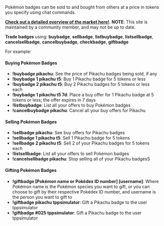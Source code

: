 Pokémon badges can be sold to and bought from others at a price in tokens you specify using chat commands.

[**Check out a detailed overview of the market here!**](http://tpptrade.xyz/). **NOTE**: This site is maintained by a community member, and may not be up to date.

**Trade badges** using: **buybadge**, **sellbadge**, **listbuybadge**, **listsellbadge**, **cancelsellbadge**, **cancelbuybadge**, **checkbadge**, **giftbadge**

For example:

#### Buying Pokémon Badges

- **!buybadge pikachu**: See the price of Pikachu badges being sold, if any
- **!buybadge 1 pikachu t5**: Buy 1 Pikachu badge for 5 tokens or less
- **!buybadge 2 pikachu t5**: Buy 2 Pikachu badges for 5 tokens or less each
- **!buybadge 1 pikachu t5 7d**: Place a buy offer for 1 Pikachu badge at 5 tokens or less; the offer expires in 7 days
- **!listbuybadge**: List all your offers to buy Pokémon badges
- **!cancelbuybadge pikachu**: Cancel all your buy offers for Pikachu

#### Selling Pokémon Badges

- **!sellbadge pikachu**: See buy offers for Pikachu badges
- **!sellbadge 1 pikachu t5**: Sell 1 Pikachu badge for 5 tokens
- **!sellbadge 2 pikachu t5**: Sell 2 of your Pikachu badges for 5 tokens each
- **!listsellbadge**: List all your offers to sell Pokémon badges
- **!cancelsellbadge pikachu**: Stop selling all of your Pikachu badgesS

#### Gifting Pokémon Badges

- **!giftbadge \[Pokémon name or Pokédex ID number\] \[username\]**: Where Pokémon name is the Pokémon species you want to gift, or you can choose to gift by their respective Pokédex ID number, and username is the person you want to gift to
- **!giftbadge pikachu tppsimulator**: Gift a Pikachu badge to the user tppsimulator
- **!giftbadge #025 tppsimulator**: Gift a Pikachu badge to the user tppsimulator
